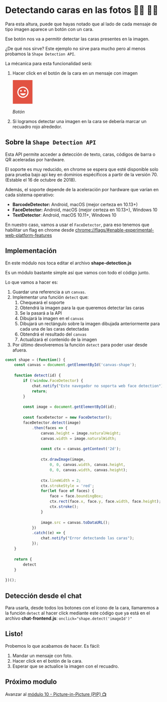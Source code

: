 # Detectando caras en las fotos 🤦‍♀️ 🤦‍♂️

Para esta altura, puede que hayas notado que al lado de cada mensaje de tipo imagen aparece un botón con un cara.

Ese botón nos va a permitir detectar las caras presentes en la imagen.

¿De qué nos sirve? Este ejemplo no sirve para mucho pero al menos probamos la `Shape Detection API`. 

La mécanica para esta funcionalidad será:

1. Hacer click en el botón de la cara en un mensaje con imagen

    ![Botón](./images/detect-faces.png "Botón")
    
    _Botón_
1. Si logramos detectar una imagen en la cara se debería marcar un recuadro rojo alrededor.

## Sobre la `Shape Detection API`

Esta API permite acceder a detección de texto, caras, códigos de barra o QR aceleradas por hardware.

El soporte es muy reducido, en chrome se espera que esté disponible solo para prueba bajo api key en dominios espécificos a partir de la versión 70. (Estable el 16 de octubre de 2018).

Además, el soporte depende de la aceleración por hardware que varían en cada sistema operativo:
- **BarcodeDetector:** Android, macOS (mejor certeza en 10.13+)
- **FaceDetector:** Android, macOS (mejor certeza en 10.13+), Windows 10
- **TextDetector**: Android, macOS 10.11+, Windows 10

En nuestro caso, vamos a usar el `FaceDetector`, para eso tenemos que habilitar un flag en chrome desde [chrome://flags/#enable-experimental-web-platform-features](chrome://flags/#enable-experimental-web-platform-features)


## Implementación

En este módulo nos toca editar el archivo **shape-detection.js**

Es un módulo bastante simple así que vamos con todo el código junto.

Lo que vamos a hacer es:

1. Guardar una referencia a un `canvas`.
1. Implementar una función `detect` que:
    1. Chequeará el soporte
    1. Obtendrá la imagen para la que queremos detectar las caras
    1. Se la pasará a la API
    1. Dibujará la imagen en el `canvas`
    1. Dibujará un rectángulo sobre la imagen dibujada anteriormente para cada una de las caras detectadas
    1. Obtendrá el resultado del `canvas`
    1. Actualizará el contenido de la imagen
1. Por último devolveremos la función `detect` para poder usar desde afuera.

```js
const shape = (function() {
    const canvas = document.getElementById('canvas-shape');

    function detect(id) {
        if (!window.FaceDetector) {
            chat.notify("Este navegador no soporta web face detection");
            return;
        }

        const image = document.getElementById(id);

        const faceDetector = new FaceDetector();
        faceDetector.detect(image)
            .then(faces => {
                canvas.height = image.naturalHeight;
                canvas.width = image.naturalWidth;

                const ctx = canvas.getContext('2d');

                ctx.drawImage(image,
                    0, 0, canvas.width, canvas.height,
                    0, 0, canvas.width, canvas.height);

                ctx.lineWidth = 2;
                ctx.strokeStyle = 'red';
                for(let face of faces) {
                    face = face.boundingBox;
                    ctx.rect(face.x, face.y, face.width, face.height);
                    ctx.stroke();
                }

                image.src = canvas.toDataURL();
            })
            .catch((e) => {
                chat.notify("Error detectando las caras");
            });
    }

    return {
        detect
    }

})();
```

## Detección desde el chat

Para usarla, desde todos los botones con el ícono de la cara, llamaremos a la función `detect` al hacer click mediante este código que ya está en el archivo **chat-frontend.js**: `onclick="shape.detect('imageId')"`


## Listo!

Probemos lo que acabamos de hacer. Es fácil:

1. Mandar un mensaje con foto.
1. Hacer click en el botón de la cara.
1. Esperar que se actualice la imagen con el recuadro.


## Próximo modulo
Avanzar al [módulo 10 - Picture-in-Picture (PIP) 📺](../10-pip)
